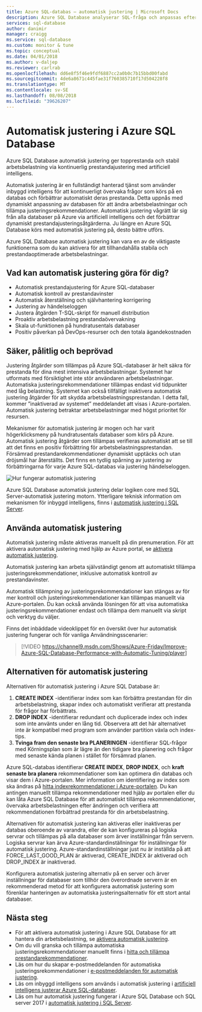 ```yaml
---
title: Azure SQL-databas – automatisk justering | Microsoft Docs
description: Azure SQL Database analyserar SQL-fråga och anpassas efter automatiskt arbetsbelastning per användare.
services: sql-database
author: danimir
manager: craigg
ms.service: sql-database
ms.custom: monitor & tune
ms.topic: conceptual
ms.date: 04/01/2018
ms.author: v-daljep
ms.reviewer: carlrab
ms.openlocfilehash: dd6e8f5f46e9fdf6887cc2a0b0c7b15bbd00fabd
ms.sourcegitcommit: 4de6a8671c445fae31f760385710f17d504228f8
ms.translationtype: MT
ms.contentlocale: sv-SE
ms.lasthandoff: 08/08/2018
ms.locfileid: "39626207"
---
```

# <a name="automatic-tuning-in-azure-sql-database"></a>Automatisk justering i Azure SQL Database

Azure SQL Database automatisk justering ger topprestanda och stabil arbetsbelastning via kontinuerlig prestandajustering med artificiell intelligens.

Automatisk justering är en fullständigt hanterad tjänst som använder inbyggd intelligens för att kontinuerligt övervaka frågor som körs på en databas och förbättrar automatiskt deras prestanda. Detta uppnås med dynamiskt anpassning av databasen för att ändra arbetsbelastningar och tillämpa justeringsrekommendationer. Automatisk justering vågrätt lär sig från alla databaser på Azure via artificiell intelligens och det förbättrar dynamiskt prestandajusteringsåtgärderna. Ju längre en Azure SQL Database körs med automatisk justering på, desto bättre utförs.

Azure SQL Database automatisk justering kan vara en av de viktigaste funktionerna som du kan aktivera för att tillhandahålla stabila och prestandaoptimerade arbetsbelastningar.

## <a name="what-can-automatic-tuning-do-for-you"></a>Vad kan automatisk justering göra för dig?

- Automatisk prestandajustering för Azure SQL-databaser
- Automatisk kontroll av prestandavinster
- Automatisk återställning och självhantering korrigering
- Justering av händelseloggen
- Justera åtgärden T-SQL-skript för manuell distribution
- Proaktiv arbetsbelastning prestandaövervakning
- Skala ut-funktionen på hundratusentals databaser
- Positiv påverkan på DevOps-resurser och den totala ägandekostnaden

## <a name="safe-reliable-and-proven"></a>Säker, pålitlig och beprövad

Justering åtgärder som tillämpas på Azure SQL-databaser är helt säkra för prestanda för dina mest intensiva arbetsbelastningar. Systemet har utformats med försiktighet inte stör användaren arbetsbelastningar. Automatiska justeringsrekommendationer tillämpas endast vid tidpunkter med låg belastning. Systemet kan också tillfälligt inaktivera automatisk justering åtgärder för att skydda arbetsbelastningsprestandan. I detta fall, kommer ”inaktiverad av systemet” meddelandet att visas i Azure-portalen. Automatisk justering betraktar arbetsbelastningar med högst prioritet för resursen.

Mekanismer för automatisk justering är mogen och har varit högerklicksmeny på hundratusentals databaser som körs på Azure. Automatisk justering åtgärder som tillämpas verifieras automatiskt att se till att det finns en positiv förbättring för arbetsbelastningsprestandan. Försämrad prestandarekommendationer dynamiskt upptäcks och utan dröjsmål har återställts. Det finns en tydlig spårning av justering av förbättringarna för varje Azure SQL-databas via justering händelseloggen. 

![Hur fungerar automatisk justering](./media/sql-database-automatic-tuning/how-does-automatic-tuning-work.png)

Azure SQL Database automatisk justering delar logiken core med SQL Server-automatisk justering motorn. Ytterligare teknisk information om mekanismen för inbyggd intelligens, finns i [automatisk justering i SQL Server](https://docs.microsoft.com/sql/relational-databases/automatic-tuning/automatic-tuning).

## <a name="use-automatic-tuning"></a>Använda automatisk justering

Automatisk justering måste aktiveras manuellt på din prenumeration. För att aktivera automatisk justering med hjälp av Azure portal, se [aktivera automatisk justering](sql-database-automatic-tuning-enable.md).

Automatisk justering kan arbeta självständigt genom att automatiskt tillämpa justeringsrekommendationer, inklusive automatisk kontroll av prestandavinster. 

Automatisk tillämpning av justeringsrekommendationer kan stängas av för mer kontroll och justeringsrekommendationer kan tillämpas manuellt via Azure-portalen. Du kan också använda lösningen för att visa automatiska justeringsrekommendationer endast och tillämpa dem manuellt via skript och verktyg du väljer. 

Finns det inbäddade videoklippet för en översikt över hur automatisk justering fungerar och för vanliga Användningsscenarier:


> [!VIDEO https://channel9.msdn.com/Shows/Azure-Friday/Improve-Azure-SQL-Database-Performance-with-Automatic-Tuning/player]
>

## <a name="automatic-tuning-options"></a>Alternativen för automatisk justering

Alternativen för automatisk justering i Azure SQL Database är:
 1. **CREATE INDEX** -identifierar index som kan förbättra prestandan för din arbetsbelastning, skapar index och automatiskt verifierar att prestanda för frågor har förbättrats.
 2. **DROP INDEX** -identifierar redundant och duplicerade index och index som inte använts under en lång tid. Observera att det här alternativet inte är kompatibel med program som använder partition växla och index-tips.
 3. **Tvinga fram den senaste bra PLANERINGEN** -identifierar SQL-frågor med Körningsplan som är lägre än den tidigare bra planering och frågor med senaste kända planen i stället för försämrad planen.

Azure SQL-databas identifierar **CREATE INDEX**, **DROP INDEX**, och **kraft senaste bra planera** rekommendationer som kan optimera din databas och visar dem i Azure-portalen. Mer information om identifiering av index som ska ändras på [hitta indexrekommendationer i Azure-portalen](sql-database-advisor-portal.md). Du kan antingen manuellt tillämpa rekommendationer med hjälp av portalen eller du kan låta Azure SQL Database för att automatiskt tillämpa rekommendationer, övervaka arbetsbelastningen efter ändringen och verifiera att rekommendationen förbättrad prestanda för din arbetsbelastning. 

Alternativen för automatisk justering kan aktiveras eller inaktiveras per databas oberoende av varandra, eller de kan konfigureras på logiska servrar och tillämpas på alla databaser som ärver inställningar från servern. Logiska servrar kan ärva Azure-standardinställningar för inställningar för automatisk justering. Azure-standardinställningar just nu är inställda på att FORCE_LAST_GOOD_PLAN är aktiverad, CREATE_INDEX är aktiverad och DROP_INDEX är inaktiverad.

Konfigurera automatisk justering alternativ på en server och ärver inställningar för databaser som tillhör den överordnade servern är en rekommenderad metod för att konfigurera automatisk justering som förenklar hanteringen av automatiska justeringsalternativ för ett stort antal databaser.

## <a name="next-steps"></a>Nästa steg

- För att aktivera automatisk justering i Azure SQL Database för att hantera din arbetsbelastning, se [aktivera automatisk justering](sql-database-automatic-tuning-enable.md).
- Om du vill granska och tillämpa automatiska justeringsrekommendationer manuellt finns i [hitta och tillämpa prestandarekommendationer](sql-database-advisor-portal.md).
- Läs om hur du skapar e-postmeddelanden för automatiska justeringsrekommendationer i [e-postmeddelanden för automatisk justering](sql-database-automatic-tuning-email-notifications.md).
- Läs om inbyggd intelligens som används i automatisk justering i [artificiell intelligens justerar Azure SQL-databaser](https://azure.microsoft.com/blog/artificial-intelligence-tunes-azure-sql-databases/).
- Läs om hur automatisk justering fungerar i Azure SQL Database och SQL server 2017 i [automatisk justering i SQL Server](https://docs.microsoft.com/sql/relational-databases/automatic-tuning/automatic-tuning).
